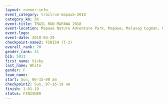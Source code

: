 ```yaml
---
layout: runner-info 
event_category: trailrun-mapawa-2018 
category_km: 5K 
event-title: TRAIL RUN MAPAWA 2018 
event-location: Mapawa Nature Adventure Park, Mapawa, Malasag Cugman, Cagayan de Oro Philippines 
event-logo: 
event-date: 2018-04-29 
checkpoint-name2: FINISH (T-2) 
overall_rank: 70
gender_rank: 31
bib: 5011
first_name: Vicky
last_name: White
gender: F
team_name: 
start: Sun, 06-15-00 am
checkpoint2: Sun, 07-16-19 am
finish: 1-01-19
status: FINISHER
---
```

